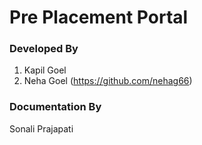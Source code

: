 # Pre Placement Portal


### Developed By

1) Kapil Goel
2) Neha Goel (https://github.com/nehag66) 

### Documentation By

Sonali Prajapati

